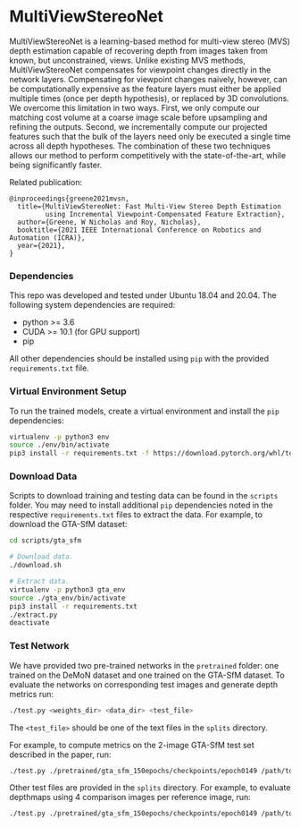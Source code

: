# MultiViewStereoNet

MultiViewStereoNet is a learning-based method for multi-view stereo (MVS) depth
estimation capable of recovering depth from images taken from known, but
unconstrained, views. Unlike existing MVS methods, MultiViewStereoNet
compensates for viewpoint changes directly in the network layers. Compensating
for viewpoint changes naively, however, can be computationally expensive as the
feature layers must either be applied multiple times (once per depth
hypothesis), or replaced by 3D convolutions. We overcome this limitation in two
ways. First, we only compute our matching cost volume at a coarse image scale
before upsampling and refining the outputs. Second, we incrementally compute our
projected features such that the bulk of the layers need only be executed a
single time across all depth hypotheses. The combination of these two techniques
allows our method to perform competitively with the state-of-the-art, while
being significantly faster.

Related publication:
```
@inproceedings{greene2021mvsn,
  title={MultiViewStereoNet: Fast Multi-View Stereo Depth Estimation
         using Incremental Viewpoint-Compensated Feature Extraction},
  author={Greene, W Nicholas and Roy, Nicholas},
  booktitle={2021 IEEE International Conference on Robotics and Automation (ICRA)},
  year={2021},
}
```
### Dependencies
This repo was developed and tested under Ubuntu 18.04 and 20.04. The following
system dependencies are required:

- python >= 3.6
- CUDA >= 10.1 (for GPU support)
- pip

All other dependencies should be installed using `pip` with the provided
`requirements.txt` file.

### Virtual Environment Setup
To run the trained models, create a virtual environment and install the `pip`
dependencies:

```bash
virtualenv -p python3 env
source ./env/bin/activate
pip3 install -r requirements.txt -f https://download.pytorch.org/whl/torch_stable.html
```

### Download Data
Scripts to download training and testing data can be found in the `scripts`
folder. You may need to install additional `pip` dependencies noted in the
respective `requirements.txt` files to extract the data. For example, to
download the GTA-SfM dataset:
```bash
cd scripts/gta_sfm

# Download data.
./download.sh

# Extract data.
virtualenv -p python3 gta_env
source ./gta_env/bin/activate
pip3 install -r requirements.txt
./extract.py
deactivate
```

### Test Network
We have provided two pre-trained networks in the `pretrained` folder: one
trained on the DeMoN dataset and one trained on the GTA-SfM dataset. To evaluate
the networks on corresponding test images and generate depth metrics run:

```bash
./test.py <weights_dir> <data_dir> <test_file>
```
The `<test_file>` should be one of the text files in the `splits` directory.

For example, to compute metrics on the 2-image GTA-SfM test set described in the paper,
run:
```bash
./test.py ./pretrained/gta_sfm_150epochs/checkpoints/epoch0149 /path/to/gta_sfm ./splits/gta_sfm_overlap0.5_test.txt
```

Other test files are provided in the `splits` directory. For example, to
evaluate depthmaps using 4 comparison images per reference image, run:
```bash
./test.py ./pretrained/gta_sfm_150epochs/checkpoints/epoch0149 /path/to/gta_sfm ./splits/gta_sfm_overlap0.5_5cmps_test.txt
```
